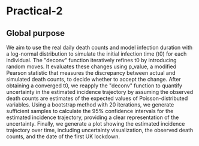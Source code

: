 # Practical-2
## Global purpose
We aim to use the real daily death counts and model infection duration with a log-normal distribution to simulate the initial infection time (t0) for each individual. The "deconv" function iteratively refines t0 by introducing random moves. It evaluates these changes using p_value, a modified Pearson statistic that measures the discrepancy between actual and simulated death counts, to decide whether to accept the change.
After obtaining a converged t0, we reapply the "deconv" function to quantify uncertainty in the estimated incidence trajectory by assuming the observed death counts are estimates of the expected values of Poisson-distributed variables. Using a bootstrap method with 20 iterations, we generate sufficient samples to calculate the 95% confidence intervals for the estimated incidence trajectory, providing a clear representation of the uncertainty.
Finally, we generate a plot showing the estimated incidence trajectory over time, including uncertainty visualization, the observed death counts, and the date of the first UK lockdown.
